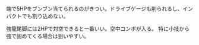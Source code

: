 端で5HPをブンブン当てられるのがきつい。ドライブゲージも削られるし、インパクトでも割り込めない。

強龍尾脚には2HPで対空できると一番いい。空中コンボが入る。
特に小技から強で固めてくる場合は狙いやすい。
